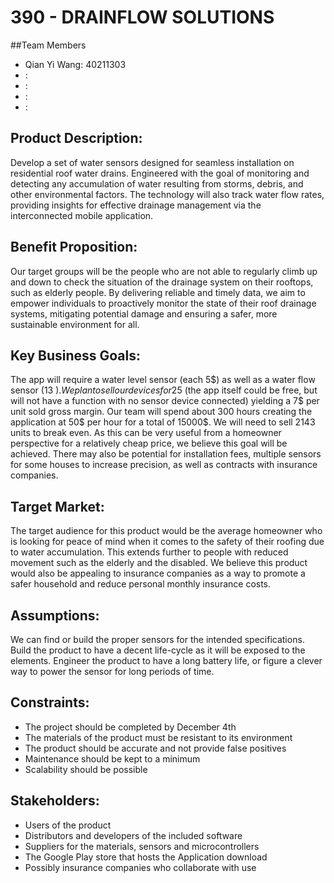 # 390 - DRAINFLOW SOLUTIONS 

##Team Members
- Qian Yi Wang: 40211303
- <name>: <id>
- <name>: <id>
- <name>: <id>
- <name>: <id>


## Product Description:
Develop a set of water sensors designed for seamless installation on residential roof water drains. Engineered with the goal of monitoring and detecting any accumulation of water resulting from storms, debris, and other environmental factors. The technology will also track water flow rates, providing insights for effective drainage management via the interconnected  mobile application. 

## Benefit Proposition:
Our target groups will be the people who are not able to regularly climb up and down to check the situation of the drainage system on their rooftops, such as elderly people. By  delivering reliable and timely data, we aim to empower individuals to proactively monitor the state of their roof drainage systems, mitigating potential damage and ensuring a safer, more sustainable environment for all.

## Key Business Goals:	
The app will require a water level sensor (each 5$) as well as a water flow sensor (13 $). We plan to sell our devices for 25$ (the app itself could be free, but will not have a function with  no sensor device connected) yielding a 7$ per unit sold gross margin. Our team will spend about 300 hours creating the application at 50$ per hour for a total of 15000$. We will need to sell 2143 units to break even. As this can be very useful from a homeowner perspective for a relatively cheap price, we believe this goal will be achieved. There may also be potential for installation fees, multiple sensors for some houses to increase precision, as well as contracts with insurance companies.

## Target Market:
The target audience for this product would be the average homeowner who is looking for peace of mind when it comes to the safety of their roofing due to water accumulation. This extends further to people with reduced movement such as the elderly and the disabled. We believe this product would also be appealing to insurance companies as a way to promote a safer household and reduce personal monthly insurance costs.

## Assumptions:
We can find or build the proper sensors for the intended specifications.
Build the product to have a decent life-cycle as it will be exposed to the elements.
Engineer the product to have a long battery life, or figure a clever way to power the sensor for long periods of time.

## Constraints:
- The project should be completed by December 4th 
- The materials of the product must be resistant to its environment
- The product should be accurate and not provide false positives
- Maintenance should be kept to a minimum
- Scalability should be possible

## Stakeholders:
- Users of the product
- Distributors and developers of the included software
- Suppliers for the materials, sensors and microcontrollers
- The Google Play store that hosts the Application download
- Possibly insurance companies who collaborate with use
